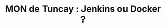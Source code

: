 ---
layout: layout/post.njk

title: "MON de Tuncay : Jenkins ou Docker ?"
authors:
  - Tuncay Bilgi

tags: ['Other']
---